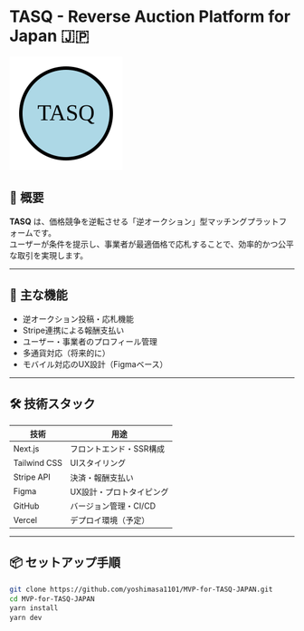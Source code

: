 # TASQ - Reverse Auction Platform for Japan 🇯🇵

![TASQ Logo](public/logo.svg)

## 🎯 概要

**TASQ** は、価格競争を逆転させる「逆オークション」型マッチングプラットフォームです。  
ユーザーが条件を提示し、事業者が最適価格で応札することで、効率的かつ公平な取引を実現します。

---

## 🚀 主な機能

- 逆オークション投稿・応札機能  
- Stripe連携による報酬支払い  
- ユーザー・事業者のプロフィール管理  
- 多通貨対応（将来的に）  
- モバイル対応のUX設計（Figmaベース）

---

## 🛠 技術スタック

| 技術 | 用途 |
|------|------|
| Next.js | フロントエンド・SSR構成  
| Tailwind CSS | UIスタイリング  
| Stripe API | 決済・報酬支払い  
| Figma | UX設計・プロトタイピング  
| GitHub | バージョン管理・CI/CD  
| Vercel | デプロイ環境（予定）

---

## 📦 セットアップ手順

```bash
git clone https://github.com/yoshimasa1101/MVP-for-TASQ-JAPAN.git
cd MVP-for-TASQ-JAPAN
yarn install
yarn dev
